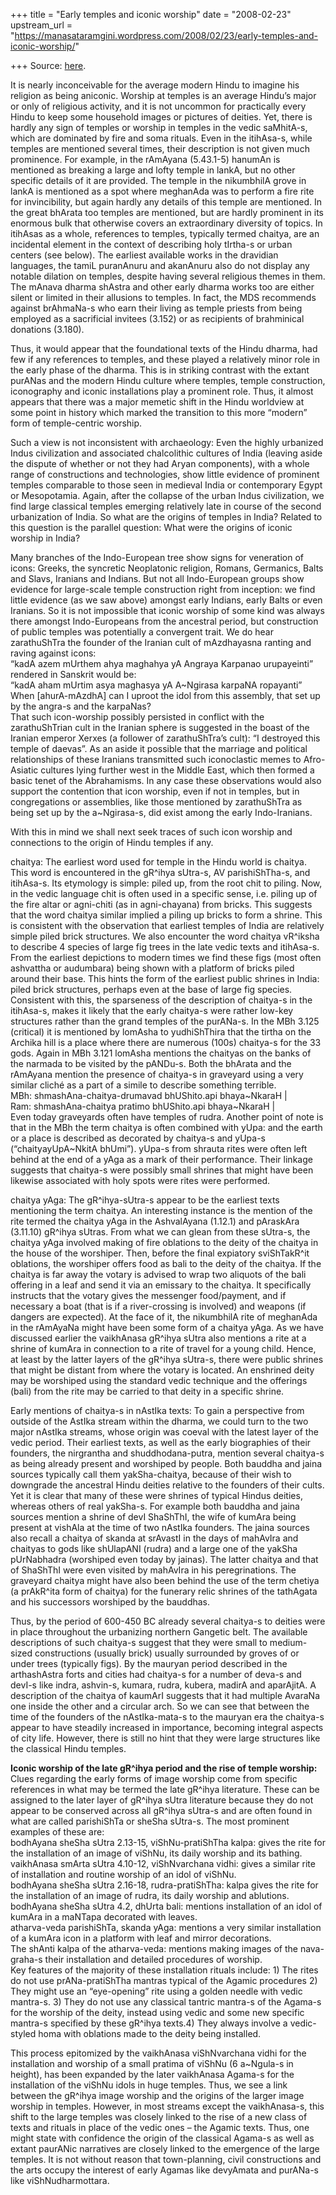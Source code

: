 +++
title = "Early temples and iconic worship"
date = "2008-02-23"
upstream_url = "https://manasataramgini.wordpress.com/2008/02/23/early-temples-and-iconic-worship/"

+++
Source: [here](https://manasataramgini.wordpress.com/2008/02/23/early-temples-and-iconic-worship/).

It is nearly inconceivable for the average modern Hindu to imagine his
religion as being aniconic. Worship at temples is an average Hindu’s
major or only of religious activity, and it is not uncommon for
practically every Hindu to keep some household images or pictures of
deities. Yet, there is hardly any sign of temples or worship in temples
in the vedic saMhitA-s, which are dominated by fire and soma rituals.
Even in the itihAsa-s, while temples are mentioned several times, their
description is not given much prominence. For example, in the rAmAyana
(5.43.1-5) hanumAn is mentioned as breaking a large and lofty temple in
lankA, but no other specific details of it are provided. The temple in
the nikumbhilA grove in lankA is mentioned as a spot where meghanAda was
to perform a fire rite for invincibility, but again hardly any details
of this temple are mentioned. In the great bhArata too temples are
mentioned, but are hardly prominent in its enormous bulk that otherwise
covers an extraordinary diversity of topics. In itihAsas as a whole,
references to temples, typically termed chaitya, are an incidental
element in the context of describing holy tIrtha-s or urban centers (see
below). The earliest available works in the dravidian languages, the
tamiL puranAnuru and akanAnuru also do not display any notable dilation
on temples, despite having several religious themes in them. The mAnava
dharma shAstra and other early dharma works too are either silent or
limited in their allusions to temples. In fact, the MDS recommends
against brAhmaNa-s who earn their living as temple priests from being
employed as a sacrificial invitees (3.152) or as recipients of
brahminical donations (3.180).

Thus, it would appear that the foundational texts of the Hindu dharma,
had few if any references to temples, and these played a relatively
minor role in the early phase of the dharma. This is in striking
contrast with the extant purANas and the modern Hindu culture where
temples, temple construction, iconography and iconic installations play
a prominent role. Thus, it almost appears that there was a major memetic
shift in the Hindu worldview at some point in history which marked the
transition to this more “modern” form of temple-centric worship.

Such a view is not inconsistent with archaeology: Even the highly
urbanized Indus civilization and associated chalcolithic cultures of
India (leaving aside the dispute of whether or not they had Aryan
components), with a whole range of constructions and technologies, show
little evidence of prominent temples comparable to those seen in
medieval India or contemporary Egypt or Mesopotamia. Again, after the
collapse of the urban Indus civilization, we find large classical
temples emerging relatively late in course of the second urbanization of
India. So what are the origins of temples in India? Related to this
question is the parallel question: What were the origins of iconic
worship in India?

Many branches of the Indo-European tree show signs for veneration of
icons: Greeks, the syncretic Neoplatonic religion, Romans, Germanics,
Balts and Slavs, Iranians and Indians. But not all Indo-European groups
show evidence for large-scale temple construction right from inception:
we find little evidence (as we saw above) amongst early Indians, early
Balts or even Iranians. So it is not impossible that iconic worship of
some kind was always there amongst Indo-Europeans from the ancestral
period, but construction of public temples was potentially a convergent
trait. We do hear zarathuShTra the founder of the Iranian cult of
mAzdhayasna ranting and raving against icons:  
“kadA azem mUrthem ahya maghahya yA Angraya Karpanao urupayeinti”  
rendered in Sanskrit would be:  
“kadA aham mUrtim asya maghasya yA A\~Ngirasa karpaNA ropayanti”  
When \[ahurA-mAzdhA\] can I uproot the idol from this assembly, that set
up by the angra-s and the karpaNas?  
That such icon-worship possibly persisted in conflict with the
zarathuShTrian cult in the Iranian sphere is suggested in the boast of
the Iranian emperor Xerxes (a follower of zarathuShTra’s cult): “I
destroyed this temple of daevas”. As an aside it possible that the
marriage and political relationships of these Iranians transmitted such
iconoclastic memes to Afro-Asiatic cultures lying further west in the
Middle East, which then formed a basic tenet of the Abrahamisms. In any
case these observations would also support the contention that icon
worship, even if not in temples, but in congregations or assemblies,
like those mentioned by zarathuShTra as being set up by the
a\~Ngirasa-s, did exist among the early Indo-Iranians.

With this in mind we shall next seek traces of such icon worship and
connections to the origin of Hindu temples if any.

chaitya: The earliest word used for temple in the Hindu world is
chaitya. This word is encountered in the gR^ihya sUtra-s, AV
parishiShTha-s, and itihAsa-s. Its etymology is simple: piled up, from
the root chit to piling. Now, in the vedic language chit is often used
in a specific sense, i.e. piling up of the fire altar or agni-chiti (as
in agni-chayana) from bricks. This suggests that the word chaitya
similar implied a piling up bricks to form a shrine. This is consistent
with the observation that earliest temples of India are relatively
simple piled brick structures. We also encounter the word chaitya
vR^iksha to describe 4 species of large fig trees in the late vedic
texts and itihAsa-s. From the earliest depictions to modern times we
find these figs (most often ashvattha or audumbara) being shown with a
platform of bricks piled around their base. This hints the form of the
earliest public shrines in India: piled brick structures, perhaps even
at the base of large fig species. Consistent with this, the sparseness
of the description of chaitya-s in the itihAsa-s, makes it likely that
the early chaitya-s were rather low-key structures rather than the grand
temples of the purANa-s. In the MBh 3.125 (critical) it is mentioned by
lomAsha to yudhiShThira that the tirtha on the Archika hill is a place
where there are numerous (100s) chaitya-s for the 33 gods. Again in MBh
3.121 lomAsha mentions the chaityas on the banks of the narmada to be
visited by the pANDu-s. Both the bhArata and the rAmAyana mention the
presence of chaitya-s in graveyard using a very similar cliché as a part
of a simile to describe something terrible.  
MBh: shmashAna-chaitya-drumavad bhUShito.api bhaya\~NkaraH \|  
Ram: shmashAna-chaitya pratimo bhUShito.api bhaya\~NkaraH \|  
Even today graveyards often have temples of rudra. Another point of note
is that in the MBh the term chaitya is often combined with yUpa: and the
earth or a place is described as decorated by chaitya-s and yUpa-s
(“chaityayUpA\~NkitA bhUmi”). yUpa-s from shrauta rites were often left
behind at the end of a yAga as a mark of their performance. Their
linkage suggests that chaitya-s were possibly small shrines that might
have been likewise associated with holy spots were rites were performed.

chaitya yAga: The gR^ihya-sUtra-s appear to be the earliest texts
mentioning the term chaitya. An interesting instance is the mention of
the rite termed the chaitya yAga in the AshvalAyana (1.12.1) and
pAraskAra (3.11.10) gR^ihya sUtras. From what we can glean from these
sUtra-s, the chaitya yAga involved making of fire oblations to the deity
of the chaitya in the house of the worshiper. Then, before the final
expiatory sviShTakR^it oblations, the worshiper offers food as bali to
the deity of the chaitya. If the chaitya is far away the votary is
advised to wrap two aliquots of the bali offering in a leaf and send it
via an emissary to the chaitya. It specifically instructs that the
votary gives the messenger food/payment, and if necessary a boat (that
is if a river-crossing is involved) and weapons (if dangers are
expected). At the face of it, the nikumbhilA rite of meghanAda in the
rAmAyaNa might have been some form of a chaitya yAga. As we have
discussed earlier the vaikhAnasa gR^ihya sUtra also mentions a rite at a
shrine of kumAra in connection to a rite of travel for a young child.
Hence, at least by the latter layers of the gR^ihya sUtra-s, there were
public shrines that might be distant from where the votary is located.
An enshrined deity may be worshiped using the standard vedic technique
and the offerings (bali) from the rite may be carried to that deity in a
specific shrine.

Early mentions of chaitya-s in nAstIka texts: To gain a perspective from
outside of the AstIka stream within the dharma, we could turn to the two
major nAstIka streams, whose origin was coeval with the latest layer of
the vedic period. Their earliest texts, as well as the early biographies
of their founders, the nirgrantha and shuddhodana-putra, mention several
chaitya-s as being already present and worshiped by people. Both bauddha
and jaina sources typically call them yakSha-chaitya, because of their
wish to downgrade the ancestral Hindu deities relative to the founders
of their cults. Yet it is clear that many of these were shrines of
typical Hindus deities, whereas others of real yakSha-s. For example
both bauddha and jaina sources mention a shrine of devI ShaShThI, the
wife of kumAra being present at vishAla at the time of two nAstIka
founders. The jaina sources also recall a chaitya of skanda at srAvastI
in the days of mahAvIra and chaityas to gods like shUlapANI (rudra) and
a large one of the yakSha pUrNabhadra (worshiped even today by jainas).
The latter chaitya and that of ShaShThI were even visited by mahAvIra in
his peregrinations. The graveyard chaitya might have also been behind
the use of the term chetiya (a prAkR^ita form of chaitya) for the
funerary relic shrines of the tathAgata and his successors worshiped by
the bauddhas.

Thus, by the period of 600-450 BC already several chaitya-s to deities
were in place throughout the urbanizing northern Gangetic belt. The
available descriptions of such chaitya-s suggest that they were small to
medium-sized constructions (usually brick) usually surrounded by groves
of or under trees (typically figs). By the mauryan period described in
the arthashAstra forts and cities had chaitya-s for a number of deva-s
and devI-s like indra, ashvin-s, kumara, rudra, kubera, madirA and
aparAjitA. A description of the chaitya of kaumArI suggests that it had
multiple AvaraNa one inside the other and a circular arch. So we can see
that between the time of the founders of the nAstIka-mata-s to the
mauryan era the chaitya-s appear to have steadily increased in
importance, becoming integral aspects of city life. However, there is
still no hint that they were large structures like the classical Hindu
temples.

**Iconic worship of the late gR^ihya period and the rise of temple
worship:** Clues regarding the early forms of image worship come from
specific references in what may be termed the late gR^ihya literature.
These can be assigned to the later layer of gR^ihya sUtra literature
because they do not appear to be conserved across all gR^ihya sUtra-s
and are often found in what are called parishiShTa or sheSha sUtra-s.
The most prominent examples of these are:  
bodhAyana sheSha sUtra 2.13-15, viShNu-pratiShTha kalpa: gives the rite
for the installation of an image of viShNu, its daily worship and its
bathing.  
vaikhAnasa smArta sUtra 4.10-12, viShNvarchana vidhi: gives a similar
rite of installation and routine worship of an idol of viShNu.  
bodhAyana sheSha sUtra 2.16-18, rudra-pratiShTha: kalpa gives the rite
for the installation of an image of rudra, its daily worship and
ablutions.  
bodhAyana sheSha sUtra 4.2, dhUrta bali: mentions installation of an
idol of kumAra in a maNTapa decorated with leaves.  
atharva-veda parishiShTa, skanda yAga: mentions a very similar
installation of a kumAra icon in a platform with leaf and mirror
decorations.  
The shAnti kalpa of the atharva-veda: mentions making images of the
nava-graha-s their installation and detailed procedures of worship.  
Key features of the majority of these installation rituals include: 1)
The rites do not use prANa-pratiShTha mantras typical of the Agamic
procedures 2) They might use an “eye-opening” rite using a golden needle
with vedic mantra-s. 3) They do not use any classical tantric mantra-s
of the Agama-s for the worship of the deity, instead using vedic and
some new specific mantra-s specified by these gR^ihya texts.4) They
always involve a vedic-styled homa with oblations made to the deity
being installed.

This process epitomized by the vaikhAnasa viShNvarchana vidhi for the
installation and worship of a small pratima of viShNu (6 a\~Ngula-s in
height), has been expanded by the later vaikhAnasa Agama-s for the
installation of the viShNu idols in huge temples. Thus, we see a link
between the gR^ihya image worship and the origins of the larger image
worship in temples. However, in most streams except the vaikhAnasa-s,
this shift to the large temples was closely linked to the rise of a new
class of texts and rituals in place of the vedic ones – the Agamic
texts. Thus, one might state with confidence the origin of the classical
Agama-s as well as extant paurANic narratives are closely linked to the
emergence of the large temples. It is not without reason that
town-planning, civil constructions and the arts occupy the interest of
early Agamas like devyAmata and purANa-s like viShNudharmottara.

